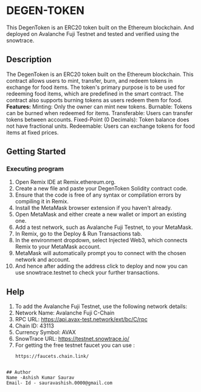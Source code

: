 # DEGEN-TOKEN
This DegenToken is an ERC20 token built on the Ethereum blockchain. And  deployed on Avalanche Fuji Testnet and tested and verified using the snowtrace.
## Description
The DegenToken is an ERC20 token built on the Ethereum blockchain. This contract allows users to mint, transfer, burn, and redeem tokens in exchange for food items. The token's primary purpose is to be used for redeeming food items, which are predefined in the smart contract. The contract also supports burning tokens as users redeem them for food.
**Features:**
Minting: Only the owner can mint new tokens.
Burnable: Tokens can be burned when redeemed for items.
Transferable: Users can transfer tokens between accounts.
Fixed-Point (0 Decimals): Token balance does not have fractional units.
Redeemable: Users can exchange tokens for food items at fixed prices.
## Getting Started
### Executing program
1. Open Remix IDE at Remix.ethereum.org.
2. Create a new file and paste your DegenToken Solidity contract code.
3. Ensure that the code is free of any syntax or compilation errors by compiling it in Remix.
4. Install the MetaMask browser extension if you haven't already.
5. Open MetaMask and either create a new wallet or import an existing one.
6. Add a test network, such as Avalanche Fuji Testnet, to your MetaMask.
7. In Remix, go to the Deploy & Run Transactions tab.
8. In the environment dropdown, select Injected Web3, which connects Remix to your MetaMask account.
9. MetaMask will automatically prompt you to connect with the chosen network and account.
10. And hence after adding the address click to deploy and now you can use snowtrace.testnet to check your further transactions.
## Help
1. To add the Avalanche Fuji Testnet, use the following network details:
 1. Network Name: Avalanche Fuji C-Chain
2. RPC URL: https://api.avax-test.network/ext/bc/C/rpc
3. Chain ID: 43113
4. Currency Symbol: AVAX
5. SnowTrace URL: https://testnet.snowtrace.io/
2. For getting the free testnet faucet you can use :
   ```
   https://faucets.chain.link/
```
  
## Author
Name -Ashish Kumar Saurav
Email- Id - sauravashish.0000@gmail.com
